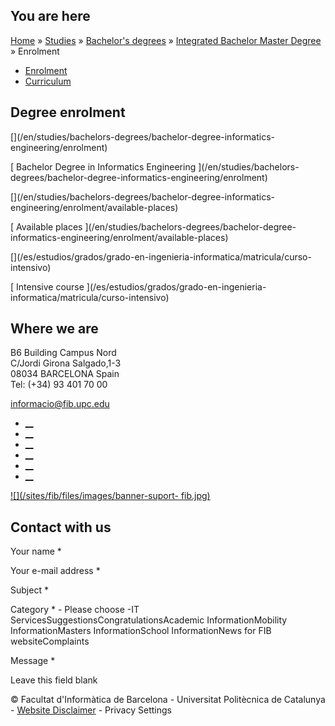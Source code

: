 ## You are here

[Home](/en) » [Studies](/en/studies) » [Bachelor's
degrees](/en/studies/bachelors-degrees) » [Integrated Bachelor Master
Degree](/en/studies/bachelors-degrees/integrated-bachelor-master-degree) »
Enrolment

  * [Enrolment](/en/studies/bachelors-degrees/integrated-bachelor-master-degree/enrolment)
  * [Curriculum](/en/studies/bachelors-degrees/integrated-bachelor-master-degree/curriculum)

## Degree enrolment

[](/en/studies/bachelors-degrees/bachelor-degree-informatics-
engineering/enrolment)

[ Bachelor Degree in Informatics Engineering ](/en/studies/bachelors-
degrees/bachelor-degree-informatics-engineering/enrolment)

[](/en/studies/bachelors-degrees/bachelor-degree-informatics-
engineering/enrolment/available-places)

[ Available places ](/en/studies/bachelors-degrees/bachelor-degree-
informatics-engineering/enrolment/available-places)

[](/es/estudios/grados/grado-en-ingenieria-informatica/matricula/curso-
intensivo)

[ Intensive course ](/es/estudios/grados/grado-en-ingenieria-
informatica/matricula/curso-intensivo)

## Where we are

B6 Building Campus Nord  
C/Jordi Girona Salgado,1-3  
08034 BARCELONA Spain  
Tel: (+34) 93 401 70 00

[informacio@fib.upc.edu](mailto:informacio@fib.upc.edu)

  * [__](/en/noticies/rss.rss)
  * [__](https://www.facebook.com/fib.upc)
  * [__](https://twitter.com/fib_upc)
  * [__](https://www.flickr.com/photos/fib-upc/albums)
  * [__](https://www.youtube.com/user/mediafib)
  * [__](https://www.instagram.com/fib.upc/)

[![](/sites/fib/files/images/banner-suport-
fib.jpg)](http://suport.fib.upc.edu)

## Contact with us

Your name *

Your e-mail address *

Subject *

Category * \- Please choose -IT ServicesSuggestionsCongratulationsAcademic
InformationMobility InformationMasters InformationSchool InformationNews for
FIB websiteComplaints

Message *

Leave this field blank

© Facultat d'Informàtica de Barcelona - Universitat Politècnica de Catalunya -
[Website Disclaimer](/en/website-disclaimer) \- Privacy Settings

